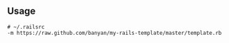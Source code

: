 ## Usage

```
# ~/.railsrc
-m https://raw.github.com/banyan/my-rails-template/master/template.rb
```
